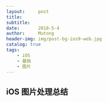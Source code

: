 ```yaml
---
layout:     post
title:      
subtitle:   
date:       2018-5-4
author:     Mutong
header-img: img/post-bg-ios9-web.jpg
catalog: true
tags:
    - iOS
    - 基础
    - 图片
---
```


## iOS 图片处理总结
